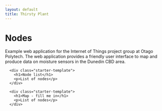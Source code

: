 ```yaml
---
layout: default
title: Thirsty Plant
---
```


<div class="container">
    <div class="starter-template">
        <h1>Nodes</h1>
        <p class="lead">Example web application for the Internet of Things project group at Otago Polytech. The web application provides a              friendly user interface to map and produce data on moisture sensors in the Dunedin CBD area.</p>
      </div>
      
      <div class="starter-template">
        <h1>Node list</h1>
        <p>List of nodes</p>
      </div>
      
      <div class="starter-template">
        <h1>Map - fill me in</h1>
        <p>List of nodes</p>
      </div>

</div><!-- /.container -->


